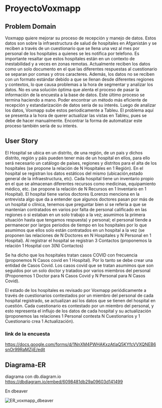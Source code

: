 # ProyectoVoxmapp
## Problem Domain
Voxmapp quiere mejorar su proceso de recepción y manejo de datos. Estos datos son sobre la infraestructura de salud de hospitales en Afganistán y se reciben a través de un cuestionario que se llena una vez al mes por personal de los hospitales a quienes se les notifica por telefono. Es importante resaltar que estos hospitales están en un contexto de inestabilidad y a veces en zonas remotas. Actualmente reciben los datos como un solo documento en el que las diferentes respuestas al cuestionario se separan por comas y otros caracteres. Además, los datos no se reciben con un formato estándar debido a que se llenan desde diferentes regiones y contextos, lo que causa problemas a la hora de segmentar y analizar los datos. No es una solución óptima que alenta el proceso de pasar la información de la encuesta a la base de datos. Este último proceso se termina haciendo a mano. Poder encontrar un método más eficiente de recepción y estandarización de datos sería de su interés. Luego de analizar los datos, Voxmapp sube estos periodicamente a Tableu. El problema aquí se presenta a la hora de querer actualizar las vistas en Tableu, pues se debe de hacer manualmente. Encontrar la forma de automatizar este proceso también sería de su interés. 


## User Story
El Hospital se ubica en un distrito, de una región, de un país y dichos distrito, región y páis pueden tener más de un hospital en ellos, para ello será necesario un catálogo de países, regiones y distritos para el alta de los hospitales (se propone la relación de N Hospitales en 1 Región). En el hospital se registran los datos estáticos del mismo (ubicación,estado general de la infraestructura, etc). Cada hospital tiene un inventario propio en el que se almacenan diferentes recursos como medicinas, equipamiento médico, etc. (se propone la relación de N Recursos en 1 Inventario en 1 Hospital). El hospital tiene varios doctores (Lorenzo menciona en la entrevista algo que da a entender que algunos doctores pasan por más de un hospital o clínica, tenemos que preguntar bien si se refería a que se mantenían contratados en varios por falta de personal calificado en las regiones o si estaban en un solo trabajo a la vez; asumimos la primera situación hasta que tengamos respuesta) y personal; el personal tiende a permanecer por largos periodos de tiempo en los hospitales por lo que asumimos que ellos solo están contratados en un hospital a la vez (se proponen las relaciones de N Doctores en N Hospitales y N Personal en 1 Hospital). Al registrar el hospital se registran 3 Contactos (proponemos la relación  1 Hospital con 3(N) Contactos) 

Se ha dicho que los hospitales tratan casos COVID con frecuencia (proponemos N Casos covid en 1 Hospital). Por lo tanto se debe crear una entidad de Casos Covid. Los casos covid que se tratan asumimos que son seguidos por un solo doctor y tratados por varios miembros del personal (Proponemos 1 Doctor para N Casos Covid y N Personal para N Casos Covid). 

El estado de los hospitales es revisado por Voxmapp periódicamente a través de cuestionarios contestados por un miembro del personal de cada hospital registrado, se actualizan así los datos que se tienen del hospital en cuestión. Cada cuestionario es contestado por un miembro del personal, y esto representa el influjo de los datos de cada hospital y su actualización (proponemos las relaciones 1 Personal contesta N Cuestionarios y 1 Cuestionario crea 1 Actualización).

### link de la encuesta

https://docs.google.com/forms/d/1NnXM4PWHAKxzAtIaQ5KYfcVVXQNEB6snOr99RaMZijE/edit

## Diagrama-ER


diagrama con db.diagram.io
https://dbdiagram.io/embed/6098481db29a09603d141499

En dbeaver

![ER_voxmapp_dbeaver](https://user-images.githubusercontent.com/77375206/117859721-fdcd0180-b254-11eb-8251-1de45397df5d.PNG)
